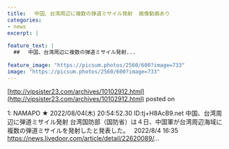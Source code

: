 ```yaml
---
title: 　中国、台湾周辺に複数の弾道ミサイル発射  画像動画あり
categories:
- news
excerpt: |
  
feature_text: |
  ## 　中国、台湾周辺に複数の弾道ミサイル発射...
  
feature_image: "https://picsum.photos/2560/600?image=733"
image: "https://picsum.photos/2560/600?image=733"
---
```


[http://vipsister23.com/archives/10102912.html](http://vipsister23.com/archives/10102912.html)
posted on 

<!--more-->

1: NAMAPO ★ 2022/08/04(木) 20:54:52.30 ID:tj+H8AcB9.net 中国、台湾周辺に弾道ミサイル発射 台湾国防部（国防省）は４日、中国軍が台湾周辺海域に複数の弾道ミサイルを発射したと発表した。　 2022/8/4 16:35 https://news.livedoor.com/article/detail/22620089/...
